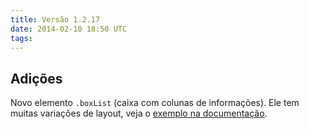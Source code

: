 ```yaml
---
title: Versão 1.2.17
date: 2014-02-10 18:50 UTC
tags:
---
```


## Adições
Novo elemento <code>.boxList</code> (caixa com colunas de informações). Ele tem muitas variações de layout, veja o [exemplo na documentação](http://locaweb.github.io/locawebstyle/v1/manual/aplicacoes/box-com-colunas/).